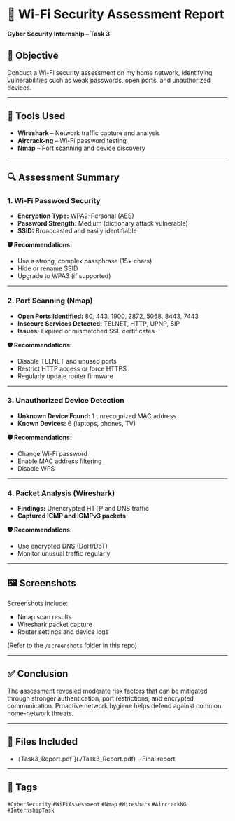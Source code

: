 
# 🔐 Wi-Fi Security Assessment Report

**Cyber Security Internship – Task 3**

## 📝 Objective
Conduct a Wi-Fi security assessment on my home network, identifying vulnerabilities such as weak passwords, open ports, and unauthorized devices.

---

## 🧰 Tools Used
- **Wireshark** – Network traffic capture and analysis
- **Aircrack-ng** – Wi-Fi password testing
- **Nmap** – Port scanning and device discovery

---

## 🔍 Assessment Summary

### 1. **Wi-Fi Password Security**
- **Encryption Type:** WPA2-Personal (AES)
- **Password Strength:** Medium (dictionary attack vulnerable)
- **SSID:** Broadcasted and easily identifiable

**🛡️ Recommendations:**
- Use a strong, complex passphrase (15+ chars)
- Hide or rename SSID
- Upgrade to WPA3 (if supported)

---

### 2. **Port Scanning (Nmap)**
- **Open Ports Identified:** 80, 443, 1900, 2872, 5068, 8443, 7443
- **Insecure Services Detected:** TELNET, HTTP, UPNP, SIP
- **Issues:** Expired or mismatched SSL certificates

**🛡️ Recommendations:**
- Disable TELNET and unused ports
- Restrict HTTP access or force HTTPS
- Regularly update router firmware

---

### 3. **Unauthorized Device Detection**
- **Unknown Device Found:** 1 unrecognized MAC address
- **Known Devices:** 6 (laptops, phones, TV)

**🛡️ Recommendations:**
- Change Wi-Fi password
- Enable MAC address filtering
- Disable WPS

---

### 4. **Packet Analysis (Wireshark)**
- **Findings:** Unencrypted HTTP and DNS traffic
- **Captured ICMP and IGMPv3 packets**

**🛡️ Recommendations:**
- Use encrypted DNS (DoH/DoT)
- Monitor unusual traffic regularly

---

## 🖼️ Screenshots
Screenshots include:
- Nmap scan results
- Wireshark packet capture
- Router settings and device logs

(Refer to the `/screenshots` folder in this repo)

---

## ✅ Conclusion
The assessment revealed moderate risk factors that can be mitigated through stronger authentication, port restrictions, and encrypted communication. Proactive network hygiene helps defend against common home-network threats.

---

## 📁 Files Included
- `[`Task3_Report.pdf`](./Task3_Report.pdf) – Final report

---

## 📌 Tags
`#CyberSecurity` `#WiFiAssessment` `#Nmap` `#Wireshark` `#AircrackNG` `#InternshipTask`
